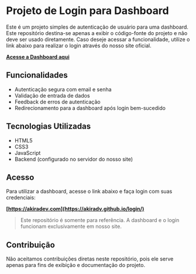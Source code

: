 # Projeto de Login para Dashboard

Este é um projeto simples de autenticação de usuário para uma dashboard. Este repositório destina-se apenas a exibir o código-fonte do projeto e não deve ser usado diretamente. Caso deseje acessar a funcionalidade, utilize o link abaixo para realizar o login através do nosso site oficial.

**[Acesse a Dashboard aqui]((https://akiradv.github.io/login/))**

## Funcionalidades

- Autenticação segura com email e senha
- Validação de entrada de dados
- Feedback de erros de autenticação
- Redirecionamento para a dashboard após login bem-sucedido

## Tecnologias Utilizadas

- HTML5
- CSS3
- JavaScript
- Backend (configurado no servidor do nosso site)

## Acesso

Para utilizar a dashboard, acesse o link abaixo e faça login com suas credenciais:

**[https://akiradev.com](https://akiradv.github.io/login/)**

> Este repositório é somente para referência. A dashboard e o login funcionam exclusivamente em nosso site.

## Contribuição

Não aceitamos contribuições diretas neste repositório, pois ele serve apenas para fins de exibição e documentação do projeto.
